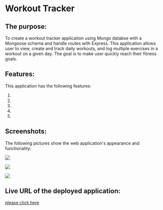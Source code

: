 # Workout Tracker

## The purpose:

To create a workout tracker application using Mongo databse with a Mongoose schema and handle routes with Express. This application allows user to view, create and track daily workouts, and log multiple exercises in a workout on a given day. The goal is to make user quickly reach their fitness goals.

## Features:

This application has the following features:

1.
2.
3.
4.
5.

## Screenshots:

The following pictures show the web application's appearance and functionality:

![](/Assets/homepageSC.png)

![](/Assets/searchResultSC.png)

![](/Assets/cityInfoSC.png)

## Live URL of the deployed application:

[please click here]()
